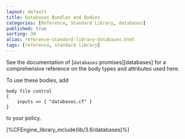 ```yaml
---
layout: default
title: Databases Bundles and Bodies
categories: [Reference, Standard Library, databases]
published: true
sorting: 30
alias: reference-standard-library-databases.html
tags: [reference, standard library]
---
```


See the documentation of [`databases` promises][databases] for a
comprehensive reference on the body types and attributes used here.

To use these bodies, add

```cf3
body file control
{
	inputs => { "databases.cf" }
}
```

to your policy.


[%CFEngine_library_include(lib/3.6/databases)%]

